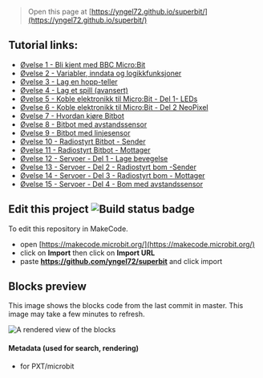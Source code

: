 
> Open this page at [https://yngel72.github.io/superbit/](https://yngel72.github.io/superbit/)

## Tutorial links:
* [Øvelse 1 - Bli kjent med BBC Micro:Bit](https://makecode.microbit.org/#tutorial:github:yngel72/Superbit/tutorial001)
* [Øvelse 2 - Variabler, inndata og logikkfunksjoner](https://makecode.microbit.org/#tutorial:github:yngel72/Superbit/tutorial002)
* [Øvelse 3 - Lag en hopp-teller](https://makecode.microbit.org/#tutorial:github:yngel72/Superbit/tutorial003)
* [Øvelse 4 - Lag et spill (avansert)](https://makecode.microbit.org/#tutorial:github:yngel72/Superbit/tutorial004)
* [Øvelse 5 - Koble elektronikk til Micro:Bit - Del 1- LEDs](https://makecode.microbit.org/#tutorial:github:yngel72/Superbit/tutorial005)
* [Øvelse 6 - Koble elektronikk til Micro:Bit - Del 2 NeoPixel](https://makecode.microbit.org/#tutorial:github:yngel72/Superbit/tutorial006)
* [Øvelse 7 - Hvordan kjøre Bitbot](https://makecode.microbit.org/#tutorial:github:yngel72/Superbit/tutorial007)
* [Øvelse 8 - Bitbot med avstandssensor](https://makecode.microbit.org/#tutorial:github:yngel72/Superbit/tutorial008)
* [Øvelse 9 - Bitbot med linjesensor](https://makecode.microbit.org/#tutorial:github:yngel72/Superbit/tutorial009)
* [Øvelse 10 - Radiostyrt Bitbot - Sender](https://makecode.microbit.org/#tutorial:github:yngel72/Superbit/tutorial010)
* [Øvelse 11 - Radiostyrt Bitbot - Mottager](https://makecode.microbit.org/#tutorial:github:yngel72/Superbit/tutorial011)
* [Øvelse 12 - Servoer - Del 1 - Lage bevegelse](https://makecode.microbit.org/#tutorial:github:yngel72/Superbit/tutorial012)
* [Øvelse 13 - Servoer - Del 2 - Radiostyrt bom -Sender](https://makecode.microbit.org/#tutorial:github:yngel72/Superbit/tutorial013)
* [Øvelse 14 - Servoer - Del 3 - Radiostyrt bom - Mottager](https://makecode.microbit.org/#tutorial:github:yngel72/Superbit/tutorial014)
* [Øvelse 15 - Servoer - Del 4 - Bom med avstandssensor](https://makecode.microbit.org/#tutorial:github:yngel72/Superbit/tutorial015)

## Edit this project ![Build status badge](https://github.com/yngel72/superbit/workflows/MakeCode/badge.svg)

To edit this repository in MakeCode.

* open [https://makecode.microbit.org/](https://makecode.microbit.org/)
* click on **Import** then click on **Import URL**
* paste **https://github.com/yngel72/superbit** and click import

## Blocks preview

This image shows the blocks code from the last commit in master.
This image may take a few minutes to refresh.

![A rendered view of the blocks](https://github.com/yngel72/superbit/raw/master/.github/makecode/blocks.png)

#### Metadata (used for search, rendering)

* for PXT/microbit
<script src="https://makecode.com/gh-pages-embed.js"></script><script>makeCodeRender("{{ site.makecode.home_url }}", "{{ site.github.owner_name }}/{{ site.github.repository_name }}");</script>
